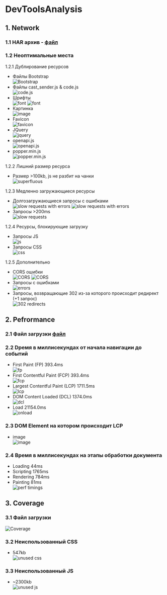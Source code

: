 # DevToolsAnalysis

## 1. Network

### 1.1 HAR архив - [файл](https://github.com/timursk/DevToolsAnalysis/raw/main/Network/startHAR.zip)

### 1.2 Неоптимальные места

1.2.1 Дублирование ресурсов

- Файлы Bootstrap <br>
  ![Bootstrap](https://github.com/timursk/DevToolsAnalysis/raw/main/Network/duplicate/duplicate1.png)
- Файлы cast_sender.js & code.js <br>
  ![code.js](https://github.com/timursk/DevToolsAnalysis/raw/main/Network/duplicate/duplicate2.png)
- Шрифты <br>
  ![font](https://github.com/timursk/DevToolsAnalysis/raw/main/Network/duplicate/duplicate3.png)
  ![font](https://github.com/timursk/DevToolsAnalysis/raw/main/Network/duplicate/duplicate6.png)
- Картинка <br>
  ![image](https://github.com/timursk/DevToolsAnalysis/raw/main/Network/duplicate/duplicate4.png)
- Favicon <br>
  ![favicon](https://github.com/timursk/DevToolsAnalysis/raw/main/Network/duplicate/duplicate5.png)
- JQuery <br>
  ![jquery](https://github.com/timursk/DevToolsAnalysis/raw/main/Network/duplicate/duplicate7.png)
- openapi.js <br>
  ![openapi.js](https://github.com/timursk/DevToolsAnalysis/raw/main/Network/duplicate/duplicate8.png)
- popper.min.js <br>
  ![popper.min.js](https://github.com/timursk/DevToolsAnalysis/raw/main/Network/duplicate/duplicate9.png)

1.2.2 Лишний размер ресурса
  - Размер >100kb, js не разбит на чанки <br>
  ![superfluous](https://github.com/timursk/DevToolsAnalysis/raw/main/Network/superfluous/superfluous.png)

1.2.3 Медленно загружающиеся ресурсы
  - Долгозагружающиеся запросы с ошибками <br>
  ![slow requests with errors](https://github.com/timursk/DevToolsAnalysis/raw/main/Network/slow/longtime1.png)
  ![slow requests with errors](https://github.com/timursk/DevToolsAnalysis/raw/main/Network/slow/longtime2.png)
  - Запросы >200ms <br>
  ![slow requests](https://github.com/timursk/DevToolsAnalysis/raw/main/Network/slow/longtime3.png)

1.2.4 Ресурсы, блокирующие загрузку
  - Запросы JS <br>
  ![js](https://github.com/timursk/DevToolsAnalysis/raw/main/Network/blocking/blockingrequest1.png)
  - Запросы CSS <br>
  ![css](https://github.com/timursk/DevToolsAnalysis/raw/main/Network/blocking/blockingrequest2.png)

1.2.5 Дополнительно
  - CORS ошибки <br>
  ![CORS](https://github.com/timursk/DevToolsAnalysis/raw/main/Network/addendum/extra1.png)
  ![CORS](https://github.com/timursk/DevToolsAnalysis/raw/main/Network/addendum/extra2.png)
  - Запросы с ошибками <br>
  ![errors](https://github.com/timursk/DevToolsAnalysis/raw/main/Network/addendum/extra3.png)
  - Запросы, возвращающие 302 из-за которого происходит редирект (+1 запрос) <br>
  ![302 redirects](https://github.com/timursk/DevToolsAnalysis/raw/main/Network/addendum/extra4.png)

## 2. Pefrormance

### 2.1  Файл загрузки [файл](https://github.com/timursk/DevToolsAnalysis/raw/main/Performance/trace.zip)
### 2.2  Dремя в миллисекундах от начала навигации до событий
- First Paint (FP) 393.4ms <br>
![fp](https://github.com/timursk/DevToolsAnalysis/raw/main/Performance/FirstPaint.png)
- First Contentful Paint (FCP) 393.4ms <br>
![fcp](https://github.com/timursk/DevToolsAnalysis/raw/main/Performance/FirstContentfulPaint.png)
- Largest Contentful Paint (LCP) 1711.5ms <br>
![lcp](https://github.com/timursk/DevToolsAnalysis/raw/main/Performance/LargestContentfulPaint.png)
- DOM Content Loaded (DCL) 1374.0ms <br>
![dcl](https://github.com/timursk/DevToolsAnalysis/raw/main/Performance/DomContentLoaded.png)
- Load 21154.0ms <br>
![onload](https://github.com/timursk/DevToolsAnalysis/raw/main/Performance/OnLoad.png)

### 2.3  DOM Element на котором происходит LCP
- image <br>
![image](https://github.com/timursk/DevToolsAnalysis/raw/main/Performance/ElementTriggerLCP.png)

### 2.4 Время в миллисекундах на этапы обработки документа
- Loading 44ms
- Scripting 1765ms
- Rendering 784ms
- Painting 81ms <br>
![perf timings](https://github.com/timursk/DevToolsAnalysis/raw/main/Performance/PerfTimings.png)

## 3. Coverage

### 3.1  Файл загрузки <br>
![Coverage](https://github.com/timursk/DevToolsAnalysis/raw/main/Coverage/CoverageScreen.png)
### 3.2  Неиспользованный CSS
- 547kb <br>
![unused css](https://github.com/timursk/DevToolsAnalysis/raw/main/Coverage/UnusedCSS.png)
### 3.3  Неиспользованный JS
- ~2300kb <br>
![unused js](https://github.com/timursk/DevToolsAnalysis/raw/main/Coverage/UnusedJS.png)